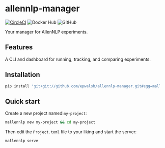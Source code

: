# allennlp-manager

[![CircleCI](https://circleci.com/gh/epwalsh/allennlp-manager.svg?style=svg)](https://circleci.com/gh/epwalsh/allennlp-manager)
![Docker Hub](https://img.shields.io/docker/pulls/epwalsh/allennlp-manager)
![GitHub](https://img.shields.io/github/license/epwalsh/allennlp-manager)

Your manager for AllenNLP experiments.

## Features

A CLI and dashboard for running, tracking, and comparing experiments.

## Installation

```bash
pip install 'git+git://github.com/epwalsh/allennlp-manager.git#egg=mallennlp'
```

## Quick start

Create a new project named `my-project`:

```bash
mallennlp new my-project && cd my-project
```

Then edit the `Project.toml` file to your liking and start the server:

```bash
mallennlp serve
```
